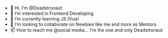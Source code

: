 - 👋 Hi, I’m @Deadstronaut
- 👀 I’m interested in Frontend Developing
- 🌱 I’m currently learning JS (Vue)
- 💞️ I’m looking to collaborate on Newbies like me and more as Mentors
- 📫 How to reach me @social media... I'm the one and only Deadstronaut

<!---
Deadstronaut/Deadstronaut is a ✨ special ✨ repository because its `README.md` (this file) appears on your GitHub profile.
You can click the Preview link to take a look at your changes.
--->

